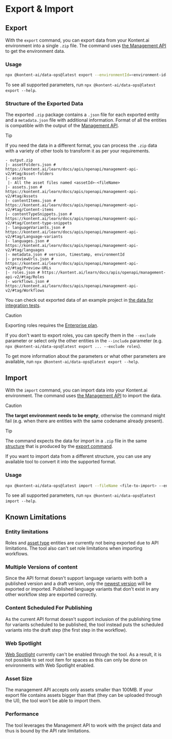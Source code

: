 # Export & Import

## Export

With the `export` command, you can export data from your Kontent.ai environment into a single `.zip` file.
The command uses [the Management API](https://kontent.ai/learn/docs/apis/openapi/management-api-v2) to get the environment data.

### Usage

```bash
npx @kontent-ai/data-ops@latest export --environmentId=<environment-id-to-export> --apiKey=<Management-API-key>
```
To see all supported parameters, run `npx @kontent-ai/data-ops@latest export --help`.

### Structure of the Exported Data

The exported `.zip` package contains a `.json` file for each exported entity and a `metadata.json` file with additional information.
Format of all the entities is compatible with the output of the [Management API](https://kontent.ai/learn/docs/apis/openapi/management-api-v2/).

> [!TIP]
> If you need the data in a different format, you can process the `.zip` data with a variety of other tools to transform it as per your requirements.

```
- output.zip
|- assetFolders.json # https://kontent.ai/learn/docs/apis/openapi/management-api-v2/#tag/Asset-folders
|- assets
 |- All the asset files named <assetId>-<fileName>
|- assets.json # https://kontent.ai/learn/docs/apis/openapi/management-api-v2/#tag/Assets
|- contentItems.json # https://kontent.ai/learn/docs/apis/openapi/management-api-v2/#tag/Content-items
|- contentTypeSnippets.json # https://kontent.ai/learn/docs/apis/openapi/management-api-v2/#tag/Content-type-snippets
|- languageVariants.json # https://kontent.ai/learn/docs/apis/openapi/management-api-v2/#tag/Language-variants
|- languages.json # https://kontent.ai/learn/docs/apis/openapi/management-api-v2/#tag/languages
|- metadata.json # version, timestamp, environmentId
|- previewUrls.json # https://kontent.ai/learn/docs/apis/openapi/management-api-v2/#tag/Preview-URLs
|- roles.json # https://kontent.ai/learn/docs/apis/openapi/management-api-v2/#tag/Roles
|- workflows.json # https://kontent.ai/learn/docs/apis/openapi/management-api-v2/#tag/Workflows
```
You can check out exported data of an example project in [the data for integration tests](https://github.com/kontent-ai/data-ops/blob/main/tests/integration/importExport/data/exportSnapshot.zip).

> [!CAUTION]
> Exporting roles requires the [Enterprise plan](https://kontent.ai/pricing).
>
> If you don't want to export roles, you can specify them in the `--exclude` parameter or select only the other entities in the `--include` parameter
> (e.g. `npx @kontent-ai/data-ops@latest export ... --exclude roles`).
>
> To get more information about the parameters or what other parameters are available, run `npx @kontent-ai/data-ops@latest export --help`.


## Import

With the `import` command, you can import data into your Kontent.ai environment.
The command uses [the Management API](https://kontent.ai/learn/docs/apis/openapi/management-api-v2) to import the data.

> [!CAUTION]
> **The target environment needs to be empty**, otherwise the command might fail (e.g. when there are entities with the same codename already present).

> [!TIP]
> The command expects the data for import in a `.zip` file in the same [structure](#structure-of-the-exported-data) that is produced by the [export command](#export).
>
> If you want to import data from a different structure, you can use any available tool to convert it into the supported format.

### Usage

```bash
npx @kontent-ai/data-ops@latest import --fileName <file-to-import> --environmentId <target-environment-id> --apiKey <Management-API-key>
```
To see all supported parameters, run `npx @kontent-ai/data-ops@latest import --help`.

## Known Limitations
### Entity limitations

Roles and [asset type](https://kontent.ai/learn/docs/assets/asset-organization#a-set-up-the-asset-type) entities are currently not being exported due to API limitations.
The tool also can't set role limitations when importing workflows.

### Multiple Versions of content
Since the API format doesn't support language variants with both a published version and a draft version, only the [newest version](https://kontent.ai/learn/docs/workflows-publishing/create-new-versions) will be exported or imported.
Published language variants that don't exist in any other workflow step are exported correctly.

### Content Scheduled For Publishing
As the current API format doesn't support inclusion of the publishing time for variants scheduled to be published, the tool instead puts the scheduled variants into the draft step (the first step in the workflow).

### Web Spotlight
[Web Spotlight](https://kontent.ai/learn/develop/hello-web-spotlight) currently can't be enabled through the tool. As a result, it is not possible to set root item for spaces as this can only be done on environments with Web Spotlight enabled.

### Asset Size
The management API accepts only assets smaller than 100MB.
If your export file contains assets bigger than that (they can be uploaded through the UI), the tool won't be able to import them.

### Performance
The tool leverages the Management API to work with the project data and thus is bound by the API rate limitations.
